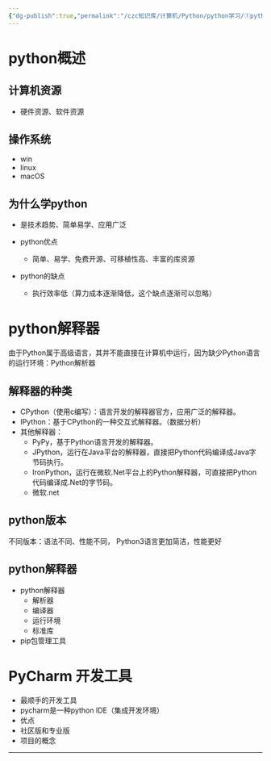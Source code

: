 ```yaml
---
{"dg-publish":true,"permalink":"/czc知识库/计算机/Python/python学习/①python基础/001-基本概念/","dgPassFrontmatter":true,"created":"2024-10-15T18:51:31.842+08:00","updated":"2024-12-08T12:39:45.248+08:00"}
---
```



# python概述

## 计算机资源
- 硬件资源、软件资源
## 操作系统
- win
- linux
- macOS
## 为什么学python
- 是技术趋势、简单易学、应用广泛

- python优点
	- 简单、易学、免费开源、可移植性高、丰富的库资源
- python的缺点
	- 执行效率低（算力成本逐渐降低，这个缺点逐渐可以忽略）





# python解释器

由于Python属于高级语言，其并不能直接在计算机中运行，因为缺少Python语言的运行环境：Python解析器

## 解释器的种类
- CPython（使用c编写）：语言开发的解释器官方，应用广泛的解释器。
- IPython：基于CPython的一种交互式解释器。（数据分析）
- 其他解释器：
	- PyPy，基于Python语言开发的解释器。
	- JPython，运行在Java平台的解释器，直接把Python代码编译成Java字节码执行。
	- IronPython，运行在微软.Net平台上的Python解释器，可直接把Python代码编译成.Net的字节码。
	- 微软.net

## python版本
不同版本：语法不同、性能不同，
Python3语言更加简洁，性能更好

## python解释器
- python解释器
	- 解析器
	- 编译器
	- 运行环境
	- 标准库
- pip包管理工具


# PyCharm 开发工具
- 最顺手的开发工具
- pycharm是一种python IDE（集成开发环境）
- 优点
- 社区版和专业版
- 项目的概念



---
